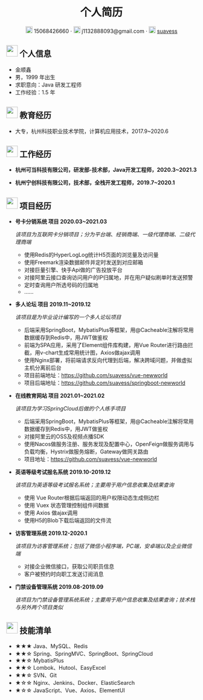  <center>
     <h1>个人简历</h1>
     <div>
         <span>
             <img src="assets/phone-solid.svg" width="18px">
             15068426660
         </span>
         ·
         <span>
             <img src="assets/envelope-solid.svg" width="18px">
              j1132888093@gmail.com
         </span>
         ·
         <span>
             <img src="assets/github-brands.svg" width="18px">
             <a href="https://github.com/suavess">suavess</a>
         </span>
     </div>
 </center>

## <img src="assets/info-circle-solid.svg" width="30px"> 个人信息 

 - 金顺鑫
 - 男，1999 年出生
 - 求职意向：Java 研发工程师
 - 工作经验：1.5 年

## <img src="assets/graduation-cap-solid.svg" width="30px"> 教育经历

- 大专，杭州科技职业技术学院，计算机应用技术，2017.9~2020.6

## <img src="assets/briefcase-solid.svg" width="30px"> 工作经历

- **杭州可当科技有限公司，研发部-技术部，Java开发工程师，2020.3~2021.3**

- **杭州宁创科技有限公司，技术部，全栈开发工程师，2019.7~2020.1**

## <img src="assets/project-diagram-solid.svg" width="30px"> 项目经历

- **号卡分销系统 项目 2020.03~2021.03**

  *该项目为互联网卡分销项目；分为平台端、经销商端、一级代理商端、二级代理商端*
  -  使用Redis的HyperLogLog统计H5页面的浏览量及访问量
  -  使用Freemark渲染数据邮件并定时发送到对应邮箱
  -  对接巨量引擎、快手Api做的广告投放平台
  -  对接阿里云接口查询访问用户的IP归属地，并在用户疑似刷单时发送预警
  -  定时查询用户所选号码的归属地
  -  ......

- **多人论坛 项目 2019.11~2019.12**

  *该项目是为毕业设计编写的一个多人论坛项目*
  -  后端采用SpringBoot，MybatisPlus等框架，用@Cacheable注解将常用数据缓存到Redis中，用JWT做鉴权
  -  前端为SPA应用，采用了Element组件库构建，用Vue Router进行路由拦截，用v-chart生成常用统计图，Axios做ajax调用
  -  使用Nginx部署，将前端请求反向代理到后端，解决跨域问题，并做虚拟主机分离前后台
  -  项目前端地址：<https://github.com/suavess/vue-newworld>
  -  项目后端地址：<https://github.com/suavess/springboot-newworld>

- **在线教育网站 项目 2021.01~2021.02**

  *该项目为学习SpringCloud后做的个人练手项目*
  -  后端采用SpringBoot，MybatisPlus等框架，用@Cacheable注解将常用数据缓存到Redis中，用JWT做鉴权
  -  对接阿里云的OSS及视频点播SDK
  -  使用Nacos做服务注册、服务发现及配置中心，OpenFeign做服务调用与负载均衡，Hystrix做服务熔断，Gateway做网关路由
  -  项目地址：<https://github.com/suavess/vue-newworld>


- **英语等级考试报名系统 2019.10-2019.12**

  *该项目为英语等级考试报名系统；主要用于用户信息收集及结果查询*
  - 使用 Vue Router根据后端返回的用户权限动态生成侧边栏
  - 使用 Vuex 状态管理控制组件间数据
  - 使用 Axios 做ajax调用
  - 使用H5的Blob下载后端返回的文件流

- **访客管理系统 2019.12-2020.1**

  *该项目为访客管理系统；包括了微信小程序端，PC端，安卓端以及企业微信端*
  - 对接企业微信接口，获取公司职员信息
  - 客户被预约时向职工发送订阅消息

- **门禁设备管理系统 2019.08-2019.09**

  *该项目为门禁设备管理系统系统；主要用于用户信息收集及结果查询；技术栈与另外两个项目类似*

## <img src="assets/tools-solid.svg" width="30px"> 技能清单

- ★★★ Java、MySQL、Redis
- ★★☆ Spring、SpringMVC、SpringBoot、SpringCloud
- ★★☆ MybatisPlus
- ★★☆ Lombok、Hutool、EasyExcel
- ★★☆ SVN、Git
- ★☆☆ Nginx、Jenkins、Docker、ElasticSearch
- ★☆☆ JavaScript、Vue、Axios、ElementUI
